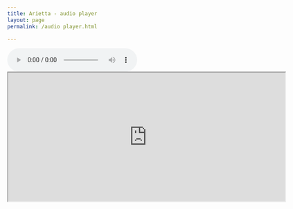 ```yaml
---
title: Arietta - audio player
layout: page
permalink: /audio player.html

---
```





<html>
<body>

<audio controls>
  <source src="https://raw.githubusercontent.com/Stuartbriner/portland/gh-pages/audio/G1A1_Arietta_P.ogg" type="audio/ogg">
  <source src="horse.mp3" type="audio/mpeg">
Your browser does not support the audio element.
</audio>

<iframe width="640" height="298" src="http://www.noteflight.com/embed/e912ec96fd41be24d70b799fdb2b3182ee98b236?scale=1&role=template"></iframe>


</body>
</html>



